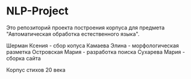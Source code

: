 # NLP-Project

Это репозиторий проекта построения корпуса для предмета "Автоматическая обработка естественного языка".

Шерман Ксения - сбор копуса
Камаева Элина - морфологическая разметка
Островская Мария - разработка поиска
Сухарева Мария - сборка сайта

Корпус стихов 20 века

